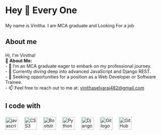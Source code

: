 <h1 align="left">Hey 👋 Every One</h1>

###

<p align="left">My name is Vinitha. I am MCA graduate and Looking For a job</p>

###

<h2 align="left">About me</h2>

###

<p align="left">
  Hi, I'm Vinitha!<br>
  👋 <strong>About Me:</strong><br>
  - 🔭 I’m an MCA graduate eager to embark on my professional journey.<br>
  - 🌱 Currently diving deep into advanced JavaScript and Django REST.<br>
  - 👯 Seeking opportunities for a position as a Web Developer or Software Trainee.<br>
  - 📫 Feel free to reach out to me at: <a href="mailto:vinithaselvaraj482@gmail.com">vinithaselvaraj482@gmail.com</a>
</p>

###

<h2 align="left">I code with</h2>

###

<div align="left">
  <img src="https://cdn.jsdelivr.net/gh/devicons/devicon/icons/javascript/javascript-original.svg" height="40" alt="javascript logo"  />
  <img width="12" />
  <img src="https://cdn.jsdelivr.net/gh/devicons/devicon/icons/css3/css3-original.svg" height="40" alt="CSS3 logo" />
  <img width="12" />
  <img src="https://cdn.jsdelivr.net/gh/devicons/devicon/icons/bootstrap/bootstrap-plain.svg" height="40" alt="Bootstrap logo" />
  <img width="12" />
  <img src="https://cdn.jsdelivr.net/gh/devicons/devicon/icons/python/python-original.svg" height="40" alt="Python logo" />
  <img width="12" />
  <img src="https://cdn.jsdelivr.net/gh/devicons/devicon/icons/django/django-plain.svg" height="40" alt="Django logo" />
  <img width="12" />
  <img src="https://cdn.jsdelivr.net/gh/devicons/devicon/icons/git/git-original.svg" height="40" alt="Git logo" />
  <img width="12" />
  <img src="https://cdn.jsdelivr.net/gh/devicons/devicon/icons/github/github-original.svg" height="40" alt="GitHub logo" />
  <img width="12" />
 
</div>

###

